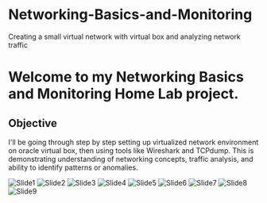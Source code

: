 # Networking-Basics-and-Monitoring
Creating a small virtual network with virtual box and analyzing network traffic

# Welcome to my Networking Basics and Monitoring Home Lab project.

## Objective

I'll be going through step by step setting up virtualized network environment on oracle virtual box, then using tools like Wireshark and TCPdump. This is demonstrating understanding of networking concepts, traffic analysis, and ability to identify patterns or anomalies.


![Slide1](https://github.com/user-attachments/assets/56fcbc46-f08a-4681-8d8b-7d09988bd574)
![Slide2](https://github.com/user-attachments/assets/776ba23a-5afd-4e7e-8e4c-a99797b936af)
![Slide3](https://github.com/user-attachments/assets/5812a92d-64da-4917-af99-5624a0c7eb59)
![Slide4](https://github.com/user-attachments/assets/e0ca89e4-7681-4686-8879-1cacbe6dfb9a)
![Slide5](https://github.com/user-attachments/assets/f6d4bf9d-89e5-4a6e-9e30-a7daf7d5b7d3)
![Slide6](https://github.com/user-attachments/assets/ba94a65c-6c08-4de6-a658-00576f98ed2a)
![Slide7](https://github.com/user-attachments/assets/07561a67-161d-449f-b991-292c42c0c41d)
![Slide8](https://github.com/user-attachments/assets/c69b6a43-2e3d-48c4-b621-0e5fedeea8c4)
![Slide9](https://github.com/user-attachments/assets/0d0015e1-552e-43c6-b79d-a712b00f6fe7)



